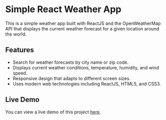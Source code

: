 # Simple React Weather App

This is a simple weather app built with ReactJS and the OpenWeatherMap API that displays the current weather forecast for a given location around the world.

## Features

- Search for weather forecasts by city name or zip code.
- Displays current weather conditions, temperature, humidity, and wind speed.
- Responsive design that adapts to different screen sizes.
- Uses modern web technologies including ReactJS, HTML5, and CSS3.

## Live Demo

You can view a live demo of this project [here](https://adrianvyne.github.io/simple-react-weather-app/).
